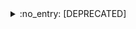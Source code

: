 <details>
 <summary>:no_entry: [DEPRECATED]</summary>
 <div>


# gm_hugelol

* dim posts from bots
* (optional) hide already downvoted posts from bots
* (optional) automatically downvote bot posts as you scroll down (off by default)

I'm not very good with names so I figured it would be useful to create a userscript to identify them for me. This script dims the bot posts from the list your list. It's a good way to visualise the extent of the bot infestation too. Works on all 3 pages and updates with the autoscroll. In some cases it can cancel the auto-ignore prompts too.

![screenshot](screen.png)

In the HL Tools Settings you can turn on the feature to downvote bot posts for you. Fight fire with fire if you will.

## Download

This link will always have the most up to date file: [DOWNLOAD](https://github.com/DAud-IcI/gm_hugelol/raw/master/HUGELOL_Tools.user.js)
If you are using Greasemonkey it will also update itself by checking the same link periodically.

## Install

Install this on a Firefox with Greasemonkey by opening the user script or on Chrome by downloading it and dragging the file into the Extensions page. 

## Configuration

You need to go to the new "HL Tools Settings" item within the Settings menu to add a bot list file, like a public text file from Dropbox:
![settings](settings.png)
If you don't have a bot list on your own, it defaults to my list.

It also supporst Steam Forums topics (reads the content of the opening post) and online text files.

## Support

[Discussion and bug reports on the Steam Forums topic here](http://steamcommunity.com/groups/savetheHL1234/discussions/0/541906989396856183/)
<div>
</details>
